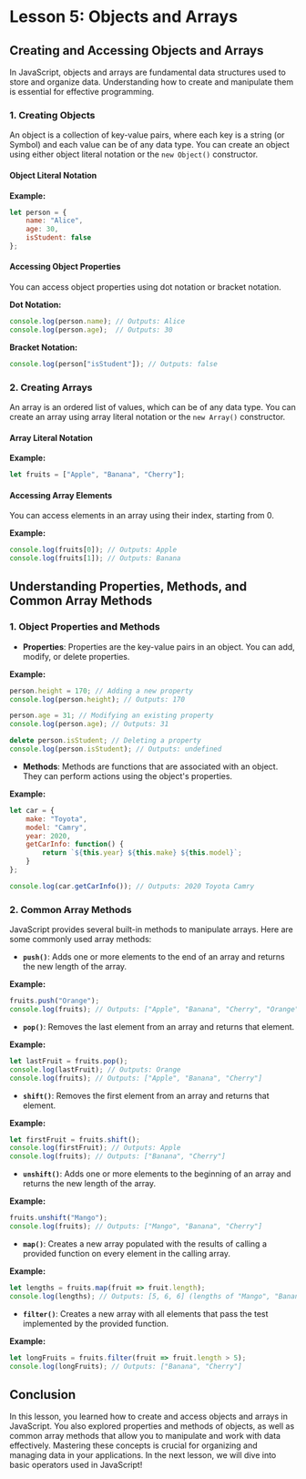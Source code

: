 # Lesson 5: Objects and Arrays

## Creating and Accessing Objects and Arrays

In JavaScript, objects and arrays are fundamental data structures used to store and organize data. Understanding how to create and manipulate them is essential for effective programming.

### 1. Creating Objects

An object is a collection of key-value pairs, where each key is a string (or Symbol) and each value can be of any data type. You can create an object using either object literal notation or the `new Object()` constructor.

#### Object Literal Notation

**Example:**
```javascript
let person = {
    name: "Alice",
    age: 30,
    isStudent: false
};
```

#### Accessing Object Properties

You can access object properties using dot notation or bracket notation.

**Dot Notation:**
```javascript
console.log(person.name); // Outputs: Alice
console.log(person.age);  // Outputs: 30
```

**Bracket Notation:**
```javascript
console.log(person["isStudent"]); // Outputs: false
```

### 2. Creating Arrays

An array is an ordered list of values, which can be of any data type. You can create an array using array literal notation or the `new Array()` constructor.

#### Array Literal Notation

**Example:**
```javascript
let fruits = ["Apple", "Banana", "Cherry"];
```

#### Accessing Array Elements

You can access elements in an array using their index, starting from 0.

**Example:**
```javascript
console.log(fruits[0]); // Outputs: Apple
console.log(fruits[1]); // Outputs: Banana
```

## Understanding Properties, Methods, and Common Array Methods

### 1. Object Properties and Methods

- **Properties**: Properties are the key-value pairs in an object. You can add, modify, or delete properties.

**Example:**
```javascript
person.height = 170; // Adding a new property
console.log(person.height); // Outputs: 170

person.age = 31; // Modifying an existing property
console.log(person.age); // Outputs: 31

delete person.isStudent; // Deleting a property
console.log(person.isStudent); // Outputs: undefined
```

- **Methods**: Methods are functions that are associated with an object. They can perform actions using the object's properties.

**Example:**
```javascript
let car = {
    make: "Toyota",
    model: "Camry",
    year: 2020,
    getCarInfo: function() {
        return `${this.year} ${this.make} ${this.model}`;
    }
};

console.log(car.getCarInfo()); // Outputs: 2020 Toyota Camry
```

### 2. Common Array Methods

JavaScript provides several built-in methods to manipulate arrays. Here are some commonly used array methods:

- **`push()`**: Adds one or more elements to the end of an array and returns the new length of the array.

**Example:**
```javascript
fruits.push("Orange");
console.log(fruits); // Outputs: ["Apple", "Banana", "Cherry", "Orange"]
```

- **`pop()`**: Removes the last element from an array and returns that element.

**Example:**
```javascript
let lastFruit = fruits.pop();
console.log(lastFruit); // Outputs: Orange
console.log(fruits); // Outputs: ["Apple", "Banana", "Cherry"]
```

- **`shift()`**: Removes the first element from an array and returns that element.

**Example:**
```javascript
let firstFruit = fruits.shift();
console.log(firstFruit); // Outputs: Apple
console.log(fruits); // Outputs: ["Banana", "Cherry"]
```

- **`unshift()`**: Adds one or more elements to the beginning of an array and returns the new length of the array.

**Example:**
```javascript
fruits.unshift("Mango");
console.log(fruits); // Outputs: ["Mango", "Banana", "Cherry"]
```

- **`map()`**: Creates a new array populated with the results of calling a provided function on every element in the calling array.

**Example:**
```javascript
let lengths = fruits.map(fruit => fruit.length);
console.log(lengths); // Outputs: [5, 6, 6] (lengths of "Mango", "Banana", "Cherry")
```

- **`filter()`**: Creates a new array with all elements that pass the test implemented by the provided function.

**Example:**
```javascript
let longFruits = fruits.filter(fruit => fruit.length > 5);
console.log(longFruits); // Outputs: ["Banana", "Cherry"]
```

## Conclusion

In this lesson, you learned how to create and access objects and arrays in JavaScript. You also explored properties and methods of objects, as well as common array methods that allow you to manipulate and work with data effectively. Mastering these concepts is crucial for organizing and managing data in your applications. In the next lesson, we will dive into basic operators used in JavaScript!